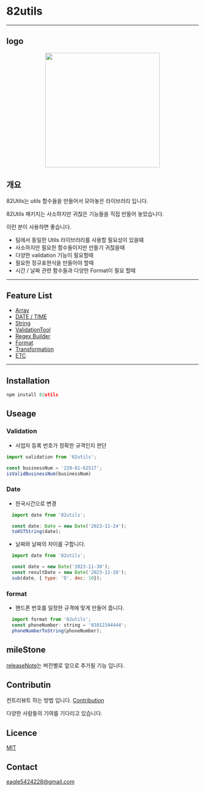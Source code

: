 # 82utils
---

## logo
<div align="center">
  <img src="https://velog.velcdn.com/images/eagle5424/post/da1c3c0f-95be-461e-9a0a-8bc5f600beaf/image.png" width="300" >
</div>

## 개요

82Utils는 utils 함수들을 만들어서 모아놓은 라이브러리 입니다.

82Utils 패키지는 사소하지만 귀찮은 기능들을 직접 만들어 놓았습니다.

이런 분이 사용하면 좋습니다.

- 팀에서 동일한 Utils 라이브러리를 사용할 필요성이 있을떄
- 사소하지만 필요한 함수들이지만 만들기 귀찮을때
- 다양한 validation 기능이 필요할때
- 필요한 정규표현식을 만들어야 할때
- 시간 / 날짜 관련 함수들과 다양한 Format이 필요 할때
---

## Feature List
- [Array](src/array/array.md)
- [DATE / TIME](src/date/dateTime.md)
- [String](src/string//string.md)
- [ValidationTool](src/validation/validation.md)
- [Regex Builder](src/regex/regexBuilder.md)
- [Format](src/format/format.md)
- [Transformation](src/transformation/unitTramsformation.md)
- [ETC](src/etc/etc.md)
---

## Installation
```js
npm install 82utils
```

## Useage

### Validation
- 사업자 등록 번호가 정확한 규격인지 판단 
```js
import validation from '82utils';

const businessNum = '220-81-62517';
isValidBusinessNum(businessNum)
```

### Date
- 한국시간으로 변경
```js
  import date from '82utils';

  const date: Date = new Date('2023-11-24');
  toKSTString(date);
```

- 날짜와 날짜의 차이를 구합니다.
```js
  import date from '82utils';

  const date = new Date('2023-11-30');
  const resultDate = new Date('2023-11-20');
  sub(date, { type: 'D', dec: 10});
```

### format
- 핸드폰 번호를 일정한 규격에 맞게 만들어 줍니다.
```js
  import format from '82utils';
  const phoneNumber: string = '01012344444';
  phoneNumberToString(phoneNumber);
```
## mileStone
[releaseNote](./mileston.md)는 버전별로 앞으로 추가될 기능 입니다.

## Contributin
컨트리뷰트 하는 방법 입니다. [Contribution](./CONTRIBUTING.md)

다양한 사람들의 기여를 기다리고 있습니다.

## Licence
[MIT](./LICENSE)

## Contact
eagle5424228@gmail.com

